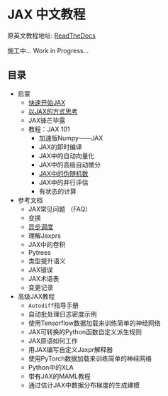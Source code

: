 # JAX 中文教程

原英文教程地址: [ReadTheDocs](https://jax.readthedocs.io/en/latest)

施工中...
Work in Progress...

## 目录

*  启蒙
    * [快速开始JAX](https://github.com/rasin-tsukuba/JAX_chinese_tutorial/blob/main/code/01-%E5%BF%AB%E9%80%9F%E5%BC%80%E5%A7%8B.ipynb)
    * [以JAX的方式思考](https://github.com/rasin-tsukuba/JAX_chinese_tutorial/blob/main/code/1.2-%E4%BB%A5JAX%E7%9A%84%E6%96%B9%E5%BC%8F%E6%80%9D%E8%80%83.ipynb)
    * JAX锋芒毕露
    * 教程：JAX 101
        * 加速版Numpy——JAX 
        * JAX的即时编译
        * JAX中的自动向量化
        * JAX中的高级自动微分
        * [JAX中的伪随机数](https://github.com/rasin-tsukuba/JAX_chinese_tutorial/blob/main/code/1.4.5-JAX%E4%B8%AD%E7%9A%84%E4%BC%AA%E9%9A%8F%E6%9C%BA%E6%95%B0.ipynb)
        * JAX中的并行评估
        * 有状态的计算
* 参考文档
    * JAX常见问题 （FAQ）
    * 变换
    * [异步调度](https://github.com/rasin-tsukuba/JAX_chinese_tutorial/blob/main/code/2.3-%E5%BC%82%E6%AD%A5%E8%B0%83%E5%BA%A6.ipynb)
    * 理解Jaxprs
    * JAX中的卷积
    * Pytrees
    * 类型提升语义
    * JAX错误
    * JAX术语表
    * 变更记录
* 高级JAX教程
    * `Autodiff`指导手册
    * 自动批处理日志密度示例
    * 使用Tensorflow数据加载来训练简单的神经网络
    * JAX可转换的Python函数自定义派生规则
    * JAX原语如何工作
    * 用JAX编写自定义Jaxpr解释器
    * 使用PyTorch数据加载来训练简单的神经网络
    * Python中的XLA
    * 带有JAX的MAML教程
    * 通过估计JAX中数据分布梯度的生成建模